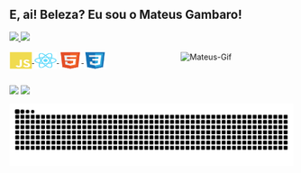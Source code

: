 ## E, ai! Beleza? Eu sou o Mateus Gambaro!
 <div>
  <a href="https://github.com/mateusgambaro">
  <img height="150em" src="https://github-readme-stats.vercel.app/api?username=mateusgambaro&show_icons=true&theme=tokyonight&include_all_commits=true&count_private=true"/>
  <img height="150em" src="https://github-readme-stats.vercel.app/api/top-langs/?username=mateusgambaro&layout=compact&langs_count=7&theme=tokyonight"/>
</div>
<div style="display: inline_block"><br>
  <img align="center" alt="Js" height="30" width="40" src="https://raw.githubusercontent.com/devicons/devicon/master/icons/javascript/javascript-plain.svg">
  <img align="center" alt="React" height="30" width="40" src="https://raw.githubusercontent.com/devicons/devicon/master/icons/react/react-original.svg">
  <img align="center" alt="HTML" height="30" width="40" src="https://raw.githubusercontent.com/devicons/devicon/master/icons/html5/html5-original.svg">
  <img align="center" alt="CSS" height="30" width="40" src="https://raw.githubusercontent.com/devicons/devicon/master/icons/css3/css3-original.svg">
  <img align="right" alt="Mateus-Gif" width="200px" src="https://media.giphy.com/media/8cH6vYI34UiPNEb57w/giphy.gif">
</div>
  
  ##
 
<div> 
  <a href="https://instagram.com/mateusgambaro" target="_blank"><img src="https://img.shields.io/badge/-Instagram-%23E4405F?style=for-the-badge&logo=instagram&logoColor=white" target="_blank"></a>
  <a href="https://www.linkedin.com/in/mateusgambaro/" target="_blank"><img src="https://img.shields.io/badge/-LinkedIn-%230077B5?style=for-the-badge&logo=linkedin&logoColor=white" target="_blank"></a> 
 
  ![Snake animation](https://github.com/mateusgambaro/mateusgambaro/blob/output/github-contribution-grid-snake.svg)
 
</div>
